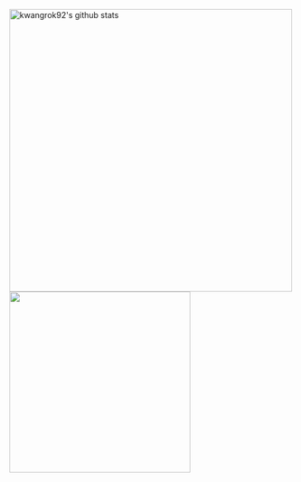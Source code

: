 <a href="https://github.com/kwangrok92"><img width=500 align="center" src="https://github-readme-stats.vercel.app/api?username=kwangrok92&show_icons=true&theme=buefy&hide_border=true" alt="kwangrok92's github stats" /></a> <a href="https://github.com/kwangrok92"><img width=320 align="center" src="https://github-readme-stats.vercel.app/api/top-langs/?username=kwangrok92&layout=compact&theme=buefy&hide_border=true" /></a>

